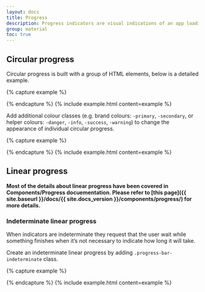 ```yaml
---
layout: docs
title: Progress
description: Progress indicators are visual indications of an app loading content.
group: material
toc: true
---
```


## Circular progress

Circular progress is built with a group of HTML elements, below is a detailed example.

{% capture example %}
<div class="progress-circular">
  <div class="progress-circular-wrapper">
    <div class="progress-circular-inner">
      <div class="progress-circular-left">
        <div class="progress-circular-spinner"></div>
      </div>
      <div class="progress-circular-gap"></div>
      <div class="progress-circular-right">
        <div class="progress-circular-spinner"></div>
      </div>
    </div>
  </div>
</div>
{% endcapture %}
{% include example.html content=example %}

Add additional colour classes (e.g. brand colours: <code>-primary</code>, <code>-secondary</code>, or helper colours: <code>-danger</code>, <code>-info</code>, <code>-success</code>, <code>-warning</code>) to change the appearance of individual circular progress.

{% capture example %}
<div class="progress-circular progress-circular-primary">
  <div class="progress-circular-wrapper">
    <div class="progress-circular-inner">
      <div class="progress-circular-left">
        <div class="progress-circular-spinner"></div>
      </div>
      <div class="progress-circular-gap"></div>
      <div class="progress-circular-right">
        <div class="progress-circular-spinner"></div>
      </div>
    </div>
  </div>
</div>
{% endcapture %}
{% include example.html content=example %}

## Linear progress

**Most of the details about linear progress have been covered in Components/Progress docuementation. Please refer to [this page]({{ site.baseurl }}/docs/{{ site.docs_version }}/components/progress/) for more details.**

### Indeterminate linear progress

When indicators are indeterminate they request that the user wait while something finishes when it’s not necessary to indicate how long it will take.

Create an indeterminate linear progress by adding `.progress-bar-indeterminate` class.

{% capture example %}
<div class="progress">
  <div class="progress-bar progress-bar-indeterminate" role="progressbar"></div>
</div>
{% endcapture %}
{% include example.html content=example %}
